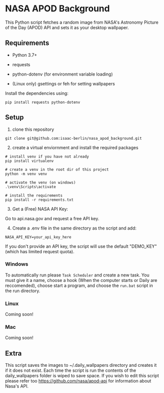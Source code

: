 # NASA APOD Background
This Python script fetches a random image from NASA's Astronomy Picture of the Day (APOD) API and sets it as your desktop wallpaper. 

## Requirements
- Python 3.7+
- requests
- python-dotenv (for environment variable loading)

- (Linux only) gsettings or feh for setting wallpapers

Install the dependencies using:
```
pip install requests python-dotenv
```

## Setup
1) clone this repository 
```
git clone git@github.com:isaac-berlin/nasa_apod_background.git 
```
2) create a virtual enviornment and install the required packages
```
# install venv if you have not already
pip install virtualenv

# create a venv in the root dir of this project
python -m venv venv

# activate the venv (on windows)
.\venv\Scripts\activate

# install the requirements
pip install -r requirements.txt
```
3) Get a (Free) NASA API Key:

Go to api.nasa.gov and request a free API key.

4) Create a .env file in the same directory as the script and add:

```
NASA_API_KEY=your_api_key_here
```
If you don't provide an API key, the script will use the default "DEMO_KEY" (which has limited request quota).

### Windows
To automatically run please ```Task Scheduler``` and create a new task. You must give it a name, choose a hook (When the computer starts or Daily are reccomended), choose start a program, and choose the ```run.bat``` script in the run directory.

### Linux
Coming soon!

### Mac
Coming soon!

## Extra
This script saves the images to ~/.daily_wallpapers directory and creates it if it does not exist. Each time the script is run the contents of the daily_wallpapers folder is wiped to save space. If you wish to edit this script please refer too https://github.com/nasa/apod-api for information about Nasa's API. 